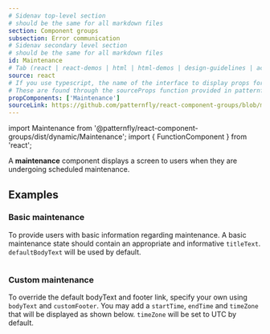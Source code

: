 ```yaml
---
# Sidenav top-level section
# should be the same for all markdown files
section: Component groups
subsection: Error communication
# Sidenav secondary level section
# should be the same for all markdown files
id: Maintenance
# Tab (react | react-demos | html | html-demos | design-guidelines | accessibility)
source: react
# If you use typescript, the name of the interface to display props for
# These are found through the sourceProps function provided in patternfly-docs.source.js
propComponents: ['Maintenance']
sourceLink: https://github.com/patternfly/react-component-groups/blob/main/packages/module/patternfly-docs/content/extensions/component-groups/examples/Maintenance/Maintenance.md
---
```


import Maintenance from '@patternfly/react-component-groups/dist/dynamic/Maintenance';
import { FunctionComponent } from 'react';

A **maintenance** component displays a screen to users when they are undergoing scheduled maintenance.

## Examples

### Basic maintenance

To provide users with basic information regarding maintenance. A basic maintenance state should contain an appropriate and informative `titleText`. `defaultBodyText` will be used by default.

```js file="./MaintenanceExample.tsx"

```

### Custom maintenance

To override the default bodyText and footer link, specify your own using `bodyText` and `customFooter`. You may add a `startTime`, `endTime` and `timeZone` that will be displayed as shown below. `timeZone` will be set to UTC by default.

```js file="./MaintenanceCustomExample.tsx"

```
